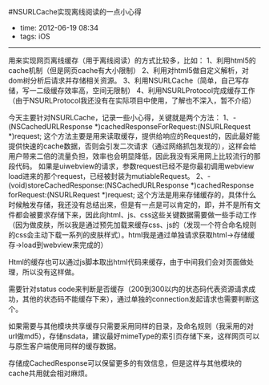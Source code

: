 #NSURLCache实现离线阅读的一点小心得

- time: 2012-06-19 08:34
- tags: iOS

---

用来实现网页离线缓存（用于离线阅读）的方式比较多，比如：
1、利用html5的cache机制（但是网页cache有大小限制）
2、利用对html5做自定义解析，对dom树分析后请求并存储相关资源。
3、利用NSURLCache（简单，自己写存储，写一二级缓存效率高，空间无限制）
4、利用NSURLProtocol完成缓存工作（由于NSURLProtocol我还没有在实际项目中使用，了解也不深入，暂不介绍）

今天主要针对NSURLCache，记录一些小心得，关键就是两个方法：
1、- (NSCachedURLResponse *)cachedResponseForRequest:(NSURLRequest *)request;
    这个方法主要是用来读取缓存，提供给响应的Request的，因此最好能提供快速的cache数据，否则会引发二次请求（通过网络抓包发现的），这样会给用户带来二倍的流量负担，效率也会明显降低，因此我没有采用网上比较流行的那段代码。
   如果是uiwebview的请求，参数request已经不是你最初调用webview load进来的那个request，已经被封装为mutiableRequest。
2、-(void)storeCachedResponse:(NSCachedURLResponse *)cachedResponse forRequest:(NSURLRequest *)request;
  这个方法是用来存储缓存的，具体什么时候触发存储，我还没有总结出来，但是有一点是可以肯定的，即，并不是所有文件都会被要求存储下来，因此向html、js、css这些关键数据需要做一些手动工作（因为做皮肤，所以我是通过预先加载来缓存css、js的（发现一个符合命名规则的css会主动下载一系列的皮肤样式）。html我是通过单独请求获取html->存储缓存->load到webview来完成的）

 Html的缓存也可以通过js脚本取出html代码来缓存，由于中间我们会对页面做处理，所以没有这样做。

 需要针对status code来判断是否缓存（200到300以内的状态码代表资源请求成功，其他的状态码不能缓存下来），通过单独的connection发起请求也需要判断这个。

 如果需要与其他模块共享缓存只需要采用同样的目录，及命名规则（我采用的对url做md5），存储nsdata，建议最好mimeType的索引页存储下来，这样网页可以与原生客户端使用同样的缓存数据。

 存储成CachedResponse可以保留更多的有效信息，但是这样与其他模块的cache共用就会相对麻烦。
